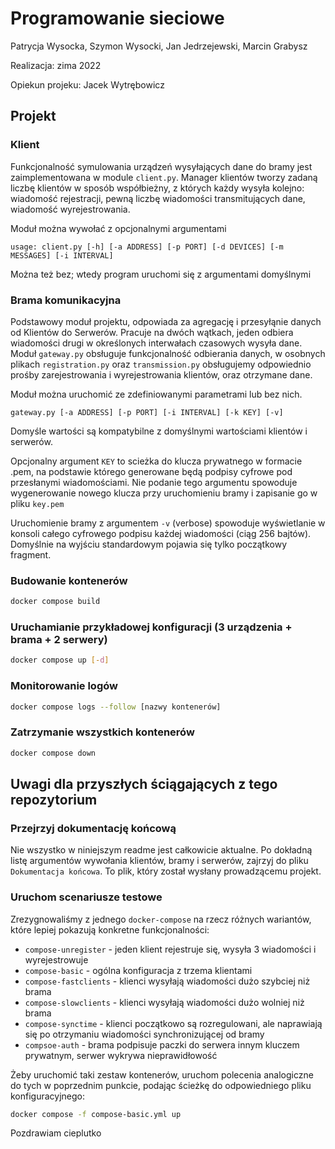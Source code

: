 # Programowanie sieciowe
Patrycja Wysocka, Szymon Wysocki, Jan Jedrzejewski, Marcin Grabysz

Realizacja: zima 2022

Opiekun projeku: Jacek Wytrębowicz

## Projekt

### Klient
Funkcjonalność symulowania urządzeń wysyłających dane do bramy jest zaimplementowana w module `client.py`. Manager klientów tworzy zadaną liczbę klientów w sposób współbieżny, z których każdy wysyła kolejno: wiadomość rejestracji, pewną liczbę wiadomości transmitujących dane, wiadomość wyrejestrowania.

Moduł można wywołać z opcjonalnymi argumentami
```shell
usage: client.py [-h] [-a ADDRESS] [-p PORT] [-d DEVICES] [-m MESSAGES] [-i INTERVAL]
```
Można też bez; wtedy program uruchomi się z argumentami domyślnymi

### Brama komunikacyjna
Podstawowy moduł projektu, odpowiada za agregację i przesyłąnie danych od Klientów do Serwerów. Pracuje na dwóch wątkach, jeden odbiera wiadomości drugi w określonych interwałach czasowych wysyła dane. Moduł `gateway.py` obsługuje funkcjonalność odbierania danych, w osobnych plikach `registration.py` oraz `transmission.py` obsługujemy odpowiednio prośby zarejestrowania i wyrejestrowania klientów, oraz otrzymane dane.

Moduł można uruchomić ze zdefiniowanymi parametrami lub bez nich. 
```shell
gateway.py [-a ADDRESS] [-p PORT] [-i INTERVAL] [-k KEY] [-v]
```
Domyśle wartości są kompatybilne z domyślnymi wartościami klientów i serwerów.

Opcjonalny argument `KEY` to scieżka do klucza prywatnego w formacie .pem, na podstawie którego generowane będą podpisy cyfrowe pod przesłanymi wiadomościami. Nie podanie tego argumentu spowoduje wygenerowanie nowego klucza przy uruchomieniu bramy i zapisanie go w pliku `key.pem`

Uruchomienie bramy z argumentem `-v` (verbose) spowoduje wyświetlanie w konsoli całego cyfrowego podpisu każdej wiadomości (ciąg 256 bajtów). Domyślnie na wyjściu standardowym pojawia się tylko początkowy fragment.
### Budowanie kontenerów

```bash
docker compose build
```

### Uruchamianie przykładowej konfiguracji (3 urządzenia + brama + 2 serwery)

```bash
docker compose up [-d]
```

### Monitorowanie logów

```bash
docker compose logs --follow [nazwy kontenerów]
```

### Zatrzymanie wszystkich kontenerów
```bash
docker compose down
```

## Uwagi dla przyszłych ściągających z tego repozytorium


### Przejrzyj dokumentację końcową
Nie wszystko w niniejszym readme jest całkowicie aktualne. Po dokładną listę argumentów wywołania klientów, bramy i serwerów, zajrzyj do pliku `Dokumentacja końcowa`. To plik, który został wysłany prowadzącemu projekt.

### Uruchom scenariusze testowe
Zrezygnowaliśmy z jednego `docker-compose` na rzecz różnych wariantów, które lepiej pokazują konkretne funkcjonalności:
- `compose-unregister` - jeden klient rejestruje się, wysyła 3 wiadomości i wyrejestrowuje
- `compose-basic` - ogólna konfiguracja z trzema klientami
- `compose-fastclients` - klienci wysyłają wiadomości dużo szybciej niż brama 
- `compose-slowclients` - klienci wysyłają wiadomości dużo wolniej niż brama
- `compose-synctime` - klienci początkowo są rozregulowani, ale naprawiają się po otrzymaniu wiadomości synchronizującej od bramy
- `compsoe-auth` - brama podpisuje paczki do serwera innym kluczem prywatnym, serwer wykrywa nieprawidłowość

Żeby uruchomić taki zestaw kontenerów, uruchom polecenia analogiczne do tych w poprzednim punkcie, podając ścieżkę do odpowiedniego pliku konfiguracyjnego:
```bash
docker compose -f compose-basic.yml up
```

Pozdrawiam cieplutko



